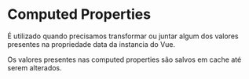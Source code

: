 # Computed Properties

É utilizado quando precisamos transformar ou juntar algum dos valores presentes na propriedade data da instancia do Vue.

Os valores presentes nas computed properties são salvos em cache até serem alterados.
